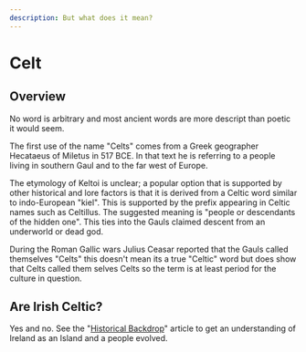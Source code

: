 ```yaml
---
description: But what does it mean?
---
```


# Celt

## Overview

No word is arbitrary and most ancient words are more descript than poetic it would seem.

The first use of the name "Celts" comes from a Greek geographer Hecataeus of Miletus in 517 BCE. In that text he is referring to a people living in southern Gaul and to the far west of Europe.

The etymology of Keltoi is unclear; a popular option that is supported by other historical and lore factors is that it is derived from a Celtic word similar to indo-European "kiel". This is supported by the prefix appearing in Celtic names such as Celtillus. The suggested meaning is "people or descendants of the hidden one". This ties into the Gauls claimed descent from an underworld or dead god.

During the Roman Gallic wars Julius Ceasar reported that the Gauls called themselves "Celts" this doesn't mean its a true "Celtic" word but does show that Celts called them selves Celts so the term is at least period for the culture in question.

## Are Irish Celtic?

Yes and no. See the "[Historical Backdrop](../historical-backdrop.md)" article to get an understanding of Ireland as an Island and a people evolved.
